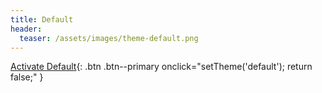 ```yaml
---
title: Default
header:
  teaser: /assets/images/theme-default.png
---
```

[Activate Default](#){: .btn .btn--primary onclick="setTheme('default'); return false;" }